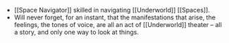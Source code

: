 - [[Space Navigator]] skilled in navigating [[Underworld]] [[Spaces]].
- Will never forget, for an instant, that the manifestations 
  that arise, the feelings, the tones of voice, are all an act of 
  [[Underworld]] theater – all a story, and only one way to look at things.
